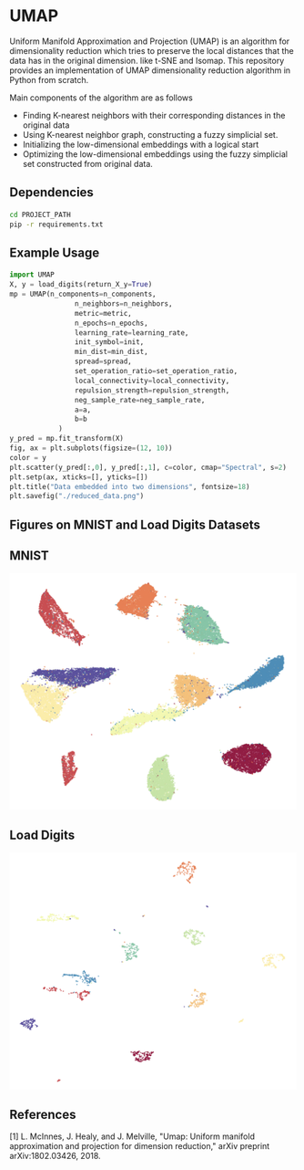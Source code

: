 # UMAP

Uniform Manifold Approximation and Projection (UMAP) is an algorithm for dimensionality reduction which tries to preserve the local distances that the data has in the original dimension. like t-SNE and Isomap. This repository provides an implementation of UMAP dimensionality reduction algorithm in Python from scratch. 

Main components of the algorithm are as follows

- Finding K-nearest neighbors with their corresponding distances in the original data
- Using K-nearest neighbor graph, constructing a fuzzy simplicial set.
- Initializing the low-dimensional embeddings with a logical start
- Optimizing the low-dimensional embeddings using the fuzzy simplicial set constructed from original data.

## Dependencies

```bash
cd PROJECT_PATH
pip -r requirements.txt
```

## Example Usage
```python
import UMAP
X, y = load_digits(return_X_y=True)
mp = UMAP(n_components=n_components, 
                n_neighbors=n_neighbors, 
                metric=metric, 
                n_epochs=n_epochs, 
                learning_rate=learning_rate, 
                init_symbol=init, 
                min_dist=min_dist, 
                spread=spread, 
                set_operation_ratio=set_operation_ratio, 
                local_connectivity=local_connectivity, 
                repulsion_strength=repulsion_strength, 
                neg_sample_rate=neg_sample_rate, 
                a=a, 
                b=b
            )
y_pred = mp.fit_transform(X)
fig, ax = plt.subplots(figsize=(12, 10))
color = y
plt.scatter(y_pred[:,0], y_pred[:,1], c=color, cmap="Spectral", s=2)
plt.setp(ax, xticks=[], yticks=[])
plt.title("Data embedded into two dimensions", fontsize=18)
plt.savefig("./reduced_data.png")
```

## Figures on MNIST and Load Digits Datasets

## MNIST
<p align="center">
<img src="./images/mnist.png" alt="Dimensionality Reduction on MNIST" style="max-width:100%; max-height:100%; width:auto; height:auto; object-fit:cover;">
</p>


## Load Digits
<p align="center">
<img src="./images/load_digits.png" alt="Dimensionality Reduction on Load Digits" style="max-width:100%; max-height:100%; width:auto; height:auto; object-fit:cover;">
</p>


## References

[1]	L. McInnes, J. Healy, and J. Melville, "Umap: Uniform manifold approximation and projection for dimension reduction," arXiv preprint arXiv:1802.03426, 2018.

